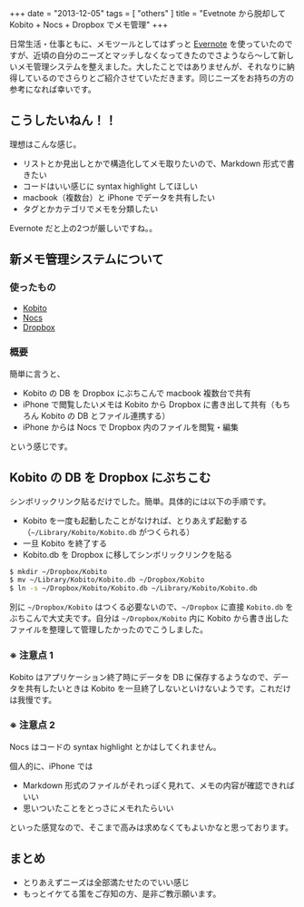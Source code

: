 +++
date = "2013-12-05"
tags = [ "others" ]
title = "Evetnote から脱却して Kobito + Nocs + Dropbox でメモ管理"
+++

日常生活・仕事ともに、メモツールとしてはずっと [Evernote](http://evernote.com) を使っていたのですが、近頃の自分のニーズとマッチしなくなってきたのでさようなら〜して新しいメモ管理システムを整えました。大したことではありませんが、それなりに納得しているのでさらりとご紹介させていただきます。同じニーズをお持ちの方の参考になれば幸いです。

<!--more-->

## こうしたいねん！！

理想はこんな感じ。

- リストとか見出しとかで構造化してメモ取りたいので、Markdown 形式で書きたい
- コードはいい感じに syntax highlight してほしい
- macbook（複数台）と iPhone でデータを共有したい
- タグとかカテゴリでメモを分類したい

Evernote だと上の2つが厳しいですね。。

## 新メモ管理システムについて

### 使ったもの

- [Kobito](http://kobito.qiita.com)
- [Nocs](https://itunes.apple.com/jp/app/nocs-text-editor-dropbox-markdown/id396073482)
- [Dropbox](https://dropbox.com)

### 概要

簡単に言うと、

- Kobito の DB を Dropbox にぶちこんで macbook 複数台で共有
- iPhone で閲覧したいメモは Kobito から Dropbox に書き出して共有（もちろん Kobito の DB とファイル連携する）
- iPhone からは Nocs で Dropbox 内のファイルを閲覧・編集

という感じです。

## Kobito の DB を Dropbox にぶちこむ

シンボリックリンク貼るだけでした。簡単。具体的には以下の手順です。

- Kobito を一度も起動したことがなければ、とりあえず起動する（`~/Library/Kobito/Kobito.db` がつくられる）
- 一旦 Kobito を終了する
- Kobito.db を Dropbox に移してシンボリックリンクを貼る

``` sh
$ mkdir ~/Dropbox/Kobito
$ mv ~/Library/Kobito/Kobito.db ~/Dropbox/Kobito
$ ln -s ~/Dropbox/Kobito/Kobito.db ~/Library/Kobito/Kobito.db
```

別に `~/Dropbox/Kobito` はつくる必要ないので、`~/Dropbox` に直接 `Kobito.db` をぶちこんで大丈夫です。自分は `~/Dropbox/Kobito` 内に Kobito から書き出したファイルを整理して管理したかったのでこうしました。

### ※ 注意点 1

Kobito はアプリケーション終了時にデータを DB に保存するようなので、データを共有したいときは Kobito を一旦終了しないといけないようです。これだけは我慢です。

### ※ 注意点 2

Nocs はコードの syntax highlight とかはしてくれません。

個人的に、iPhone では

- Markdown 形式のファイルがそれっぽく見れて、メモの内容が確認できればいい
- 思いついたことをとっさにメモれたらいい

といった感覚なので、そこまで高みは求めなくてもよいかなと思っております。

## まとめ

- とりあえずニーズは全部満たせたのでいい感じ
- もっとイケてる策をご存知の方、是非ご教示願います。
